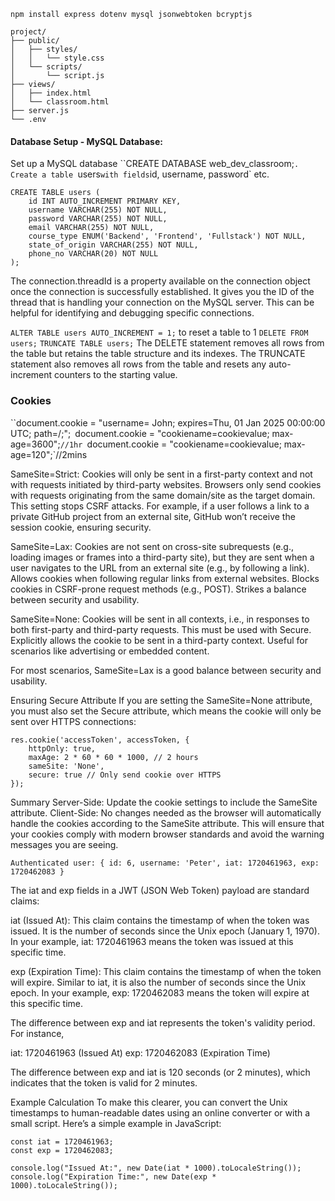 `npm install express dotenv mysql jsonwebtoken bcryptjs`

```
project/
├── public/
│   ├── styles/
│   │   └── style.css
│   └── scripts/
│       └── script.js
├── views/
│   ├── index.html
│   └── classroom.html
├── server.js
└── .env
```

#### Database Setup - MySQL Database:

Set up a MySQL database ``CREATE DATABASE web_dev_classroom;`. Create a table `users` with fields `id, username, password` etc.

```
CREATE TABLE users (
    id INT AUTO_INCREMENT PRIMARY KEY,
    username VARCHAR(255) NOT NULL,
    password VARCHAR(255) NOT NULL,
    email VARCHAR(255) NOT NULL,
    course_type ENUM('Backend', 'Frontend', 'Fullstack') NOT NULL,
    state_of_origin VARCHAR(255) NOT NULL,
    phone_no VARCHAR(20) NOT NULL
);
```

The connection.threadId is a property available on the connection object once the connection is successfully established. It gives you the ID of the thread that is handling your connection on the MySQL server. This can be helpful for identifying and debugging specific connections.

`ALTER TABLE users AUTO_INCREMENT = 1;` to reset a table to 1
`DELETE FROM users;`
`TRUNCATE TABLE users;`
The DELETE statement removes all rows from the table but retains the table structure and its indexes.
The TRUNCATE statement also removes all rows from the table and resets any auto-increment counters to the starting value.

### Cookies

``document.cookie = "username= John; expires=Thu, 01 Jan 2025 00:00:00 UTC; path=/;";`
`document.cookie = "cookiename=cookievalue; max-age=3600";`//1hr
`document.cookie = "cookiename=cookievalue; max-age=120";`//2mins

SameSite=Strict: Cookies will only be sent in a first-party context and not with requests initiated by third-party websites. Browsers only send cookies with requests originating from the same domain/site as the target domain. This setting stops CSRF attacks. For example, if a user follows a link to a private GitHub project from an external site, GitHub won’t receive the session cookie, ensuring security.

SameSite=Lax: Cookies are not sent on cross-site subrequests (e.g., loading images or frames into a third-party site), but they are sent when a user navigates to the URL from an external site (e.g., by following a link). Allows cookies when following regular links from external websites.
Blocks cookies in CSRF-prone request methods (e.g., POST).
Strikes a balance between security and usability.

SameSite=None: Cookies will be sent in all contexts, i.e., in responses to both first-party and third-party requests. This must be used with Secure. Explicitly allows the cookie to be sent in a third-party context.
Useful for scenarios like advertising or embedded content.

For most scenarios, SameSite=Lax is a good balance between security and usability.

Ensuring Secure Attribute
If you are setting the SameSite=None attribute, you must also set the Secure attribute, which means the cookie will only be sent over HTTPS connections:

```
res.cookie('accessToken', accessToken, {
    httpOnly: true,
    maxAge: 2 * 60 * 60 * 1000, // 2 hours
    sameSite: 'None',
    secure: true // Only send cookie over HTTPS
});
```

Summary
Server-Side: Update the cookie settings to include the SameSite attribute.
Client-Side: No changes needed as the browser will automatically handle the cookies according to the SameSite attribute.
This will ensure that your cookies comply with modern browser standards and avoid the warning messages you are seeing.

`Authenticated user: { id: 6, username: 'Peter', iat: 1720461963, exp: 1720462083 }`

The iat and exp fields in a JWT (JSON Web Token) payload are standard claims:

iat (Issued At): This claim contains the timestamp of when the token was issued. It is the number of seconds since the Unix epoch (January 1, 1970). In your example, iat: 1720461963 means the token was issued at this specific time.

exp (Expiration Time): This claim contains the timestamp of when the token will expire. Similar to iat, it is also the number of seconds since the Unix epoch. In your example, exp: 1720462083 means the token will expire at this specific time.

The difference between exp and iat represents the token's validity period. For instance,

iat: 1720461963 (Issued At)
exp: 1720462083 (Expiration Time)

The difference between exp and iat is 120 seconds (or 2 minutes), which indicates that the token is valid for 2 minutes.

Example Calculation
To make this clearer, you can convert the Unix timestamps to human-readable dates using an online converter or with a small script. Here’s a simple example in JavaScript:

```
const iat = 1720461963;
const exp = 1720462083;

console.log("Issued At:", new Date(iat * 1000).toLocaleString());
console.log("Expiration Time:", new Date(exp * 1000).toLocaleString());
```
